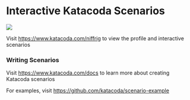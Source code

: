 # Interactive Katacoda Scenarios

[![](http://shields.katacoda.com/katacoda/niffrig/count.svg)](https://www.katacoda.com/niffrig "Get your profile on Katacoda.com")

Visit https://www.katacoda.com/niffrig to view the profile and interactive scenarios

### Writing Scenarios
Visit https://www.katacoda.com/docs to learn more about creating Katacoda scenarios

For examples, visit https://github.com/katacoda/scenario-example
